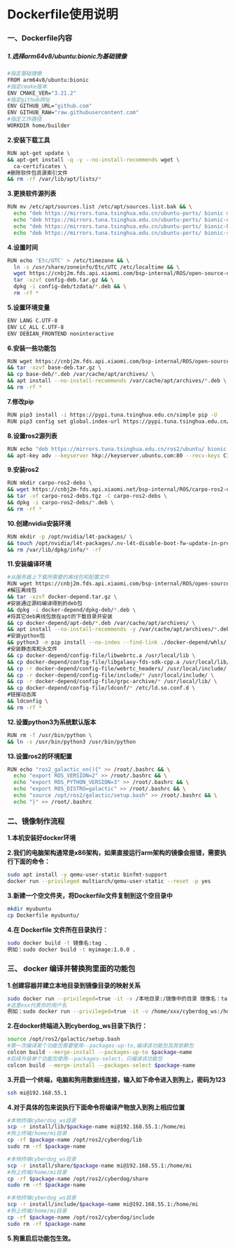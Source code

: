 # **Dockerfile使用说明**

### **一、Dockerfile内容**

##### 1.选择arm64v8/ubuntu:bionic为基础镜像

```Bash
#指定基础镜像
FROM arm64v8/ubuntu:bionic
#指定cmake版本
ENV CMAKE_VER="3.21.2"
#指定github网址
ENV GITHUB_URL="github.com"
ENV GITHUB_RAW="raw.githubusercontent.com"
#指定工作路径
WORKDIR home/builder
```

**2.安装下载工具**

```Bash
RUN apt-get update \
&& apt-get install -q -y --no-install-recommends wget \
  ca-certificates \
#删除软件包资源索引文件
&& rm -rf /var/lib/apt/lists/*
```

**3.更换软件源列表**

```Bash
RUN mv /etc/apt/sources.list /etc/apt/sources.list.bak && \
  echo "deb https://mirrors.tuna.tsinghua.edu.cn/ubuntu-ports/ bionic main restricted universe multiverse\n" > /etc/apt/sources.list && \
  echo "deb https://mirrors.tuna.tsinghua.edu.cn/ubuntu-ports/ bionic-updates main restricted universe multiverse\n" >> /etc/apt/sources.list && \
  echo "deb https://mirrors.tuna.tsinghua.edu.cn/ubuntu-ports/ bionic-backports main restricted universe multiverse\n" >> /etc/apt/sources.list && \
  echo "deb https://mirrors.tuna.tsinghua.edu.cn/ubuntu-ports/ bionic-security main restricted universe multiverse" >> /etc/apt/sources.list
```

**4.设置时间**

```Bash
RUN echo 'Etc/UTC' > /etc/timezone && \
  ln -s /usr/share/zoneinfo/Etc/UTC /etc/localtime && \
  wget https://cnbj2m.fds.api.xiaomi.com/bsp-internal/ROS/open-source-docker-depends/config-deb.tar.gz && \
  tar -xzvf config-deb.tar.gz && \
  dpkg -i config-deb/tzdata/*.deb && \
  rm -rf *
```

**5.设置环境变量**

```Bash
ENV LANG C.UTF-8
ENV LC_ALL C.UTF-8
ENV DEBIAN_FRONTEND noninteractive
```



**6.安装一些功能包**

```Bash
RUN wget https://cnbj2m.fds.api.xiaomi.com/bsp-internal/ROS/open-source-docker-depends/base-deb.tar.gz \
&& tar -xzvf base-deb.tar.gz \
&& cp base-deb/*.deb /var/cache/apt/archives/ \
&& apt install --no-install-recommends /var/cache/apt/archives/*.deb \
&& rm -rf *
```

**7.修改pip**

```Bash
RUN pip3 install -i https://pypi.tuna.tsinghua.edu.cn/simple pip -U
RUN pip3 config set global.index-url https://pypi.tuna.tsinghua.edu.cn/simple
```



**8.设置ros2源列表**

```Bash
RUN echo "deb https://mirrors.tuna.tsinghua.edu.cn/ros2/ubuntu/ bionic main" > /etc/apt/sources.list.d/ros2-latest.list \
&& apt-key adv --keyserver hkp://keyserver.ubuntu.com:80 --recv-keys C1CF6E31E6BADE8868B172B4F42ED6FBAB17C654
```



**9.安装ros2**

```Bash
RUN mkdir carpo-ros2-debs \
&& wget https://cnbj2m-fds.api.xiaomi.net/bsp-internal/ROS/carpo-ros2-debs/carpo-ros2-debs.tgz \
&& tar -xf carpo-ros2-debs.tgz -C carpo-ros2-debs \
&& dpkg -i carpo-ros2-debs/*.deb \
&& rm -rf *
```

**10.创建nvidia安装环境**

```Bash
RUN mkdir -p /opt/nvidia/l4t-packages/ \
&& touch /opt/nvidia/l4t-packages/.nv-l4t-disable-boot-fw-update-in-preinstall \
&& rm /var/lib/dpkg/info/* -rf
```



**11.安装编译环境**

```Bash
#从服务器上下载所需要的离线包和配置文件
RUN wget https://cnbj2m.fds.api.xiaomi.com/bsp-internal/ROS/open-source-docker-depends/docker-depend.tar.gz \
#解压离线包
&& tar -xzvf docker-depend.tar.gz \
#安装通过源码编译得到的deb包
&& dpkg -i docker-depend/dpkg-deb/*.deb \
#将其它deb离线包放在apt的下载目录并安装
&& cp docker-depend/apt-deb/*.deb /var/cache/apt/archives/ \
&& apt install --no-install-recommends -y /var/cache/apt/archives/*.deb \
#安装ypthon包
&& python3 -m pip install --no-index --find-link ./docker-depend/whls/ -r ./docker-depend/whls/requirement.txt --ignore-installed \
#安装静态库和头文件
&& cp docker-depend/config-file/libwebrtc.a /usr/local/lib \
&& cp docker-depend/config-file/libgalaxy-fds-sdk-cpp.a /usr/local/lib/ \
&& cp -r docker-depend/config-file/webrtc_headers/ /usr/local/include/ \
&& cp -r docker-depend/config-file/include/* /usr/local/include/ \
&& cp -r docker-depend/config-file/grpc-archive/* /usr/local/lib/ \
&& cp docker-depend/config-file/ldconf/* /etc/ld.so.conf.d \
#链接动态库
&& ldconfig \
&& rm -rf * 
```



**12.设置python3为系统默认版本**

```Bash
RUN rm -f /usr/bin/python \
&& ln -s /usr/bin/python3 /usr/bin/python
```

**13.设置ros2的环境配置**

```Bash
RUN echo "ros2_galactic_on(){" >> /root/.bashrc && \
  echo "export ROS_VERSION=2" >> /root/.bashrc && \
  echo "export ROS_PYTHON_VERSION=3" >> /root/.bashrc && \
  echo "export ROS_DISTRO=galactic" >> /root/.bashrc && \
  echo "source /opt/ros2/galactic/setup.bash" >> /root/.bashrc && \
  echo "}" >> /root/.bashrc
```



### **二、镜像制作流程**

**1.本机安装好docker环境**

**2.我们的电脑架构通常是x86架构，如果直接运行arm架构的镜像会报错，需要执行下面的命令：**

```Bash
sudo apt install -y qemu-user-static binfmt-support
docker run --privileged multiarch/qemu-user-static --reset -p yes
```

**3.新建一个空文件夹，将Dockerfile文件复制到这个空目录中**

```Bash
mkdir myubuntu
cp Dockerfile myubuntu/
```

**4.在 Dockerfile 文件所在目录执行：**

```Bash
sudo docker build -t 镜像名:tag .
例如：sudo docker build -t myimage:1.0.0 .
```

### **三、 docker 编译并替换狗里面的功能包**

**1.创建容器并建立本地目录到镜像目录的映射关系**

```Bash
sudo docker run --privileged=true -it -v /本地目录:/镜像中的目录 镜像名：tag bash
#这里xxx代表你的用户名
例如：sudo docker run --privileged=true -it -v /home/xxx/cyberdog_ws:/home/builder/cyberdog_ws myimage:1.0.0 bash
```

**2.在docker终端进入到cyberdog\_ws目录下执行：**

```Bash
source /opt/ros2/galactic/setup.bash
#第一次编译某个功能包需要使用--packages-up-to,编译该功能包及其依赖包
colcon build --merge-install --packages-up-to $package-name
#后续升级单个功能包使用--packages-select，只编译该功能包
colcon build --merge-install --packages-select $package-name
```

**3.开启一个终端，电脑和狗用数据线连接，输入如下命令进入到狗上，密码为123**

```Bash
ssh mi@192.168.55.1
```

**4.对于具体的包来说执行下面命令将编译产物放入到狗上相应位置** 

```Bash
#本地终端cyberdog_ws目录
scp -r install/lib/$package-name mi@192.168.55.1:/home/mi
#狗上终端/home/mi目录
cp -rf $package-name /opt/ros2/cyberdog/lib
sudo rm -rf $package-name

#本地终端cyberdog_ws目录
scp -r install/share/$package-name mi@192.168.55.1:/home/mi
#狗上终端/home/mi目录
cp -rf $package-name /opt/ros2/cyberdog/share
sudo rm -rf $package-name

#本地终端cyberdog_ws目录
scp -r install/include/$package-name mi@192.168.55.1:/home/mi
#狗上终端/home/mi目录
cp -rf $package-name /opt/ros2/cyberdog/include
sudo rm -rf $package-name
```

**5.狗重启后功能包生效。**

